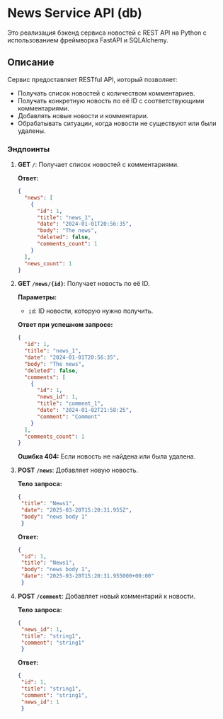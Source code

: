 # News Service API (db)

Это реализация бэкенд сервиса новостей с REST API на Python с использованием фреймворка FastAPI и SQLAlchemy. 

## Описание

Сервис предоставляет RESTful API, который позволяет:

- Получать список новостей с количеством комментариев.
- Получать конкретную новость по её ID с соответствующими комментариями.
- Добавлять новые новости и комментарии.
- Обрабатывать ситуации, когда новости не существуют или были удалены.

### Эндпоинты

1. **GET `/`**: Получает список новостей с комментариями.

   **Ответ:**
   ```json
   {
     "news": [
       {
         "id": 1,
         "title": "news_1",
         "date": "2024-01-01T20:56:35",
         "body": "The news",
         "deleted": false,
         "comments_count": 1
       }
     ],
     "news_count": 1
   }
   ```

2. **GET `/news/{id}`**: Получает новость по её ID.

   **Параметры:**
   - `id`: ID новости, которую нужно получить.

   **Ответ при успешном запросе:**
   ```json
   {
     "id": 1,
     "title": "news_1",
     "date": "2024-01-01T20:56:35",
     "body": "The news",
     "deleted": false,
     "comments": [
       {
         "id": 1,
         "news_id": 1,
         "title": "comment_1",
         "date": "2024-01-02T21:58:25",
         "comment": "Comment"
       }
     ],
     "comments_count": 1
   }
   ```

   **Ошибка 404:** Если новость не найдена или была удалена.

3. **POST `/news`**: Добавляет новую новость.

   **Тело запроса:**
   ```json
   {
    "title": "News1",
    "date": "2025-03-20T15:20:31.955Z",
    "body": "news body 1"
    }
   ```

   **Ответ:**
   ```json
   {
    "id": 1,
    "title": "News1",
    "body": "news body 1",
    "date": "2025-03-20T15:20:31.955000+00:00"
    }
   ```

4. **POST `/comment`**: Добавляет новый комментарий к новости.

   **Тело запроса:**
   ```json
   {
    "news_id": 1,
    "title": "string1",
    "comment": "string1"
    }
   ```

   **Ответ:**
   ```json
   {
    "id": 1,
    "title": "string1",
    "comment": "string1",
    "news_id": 1
    }
   ```
